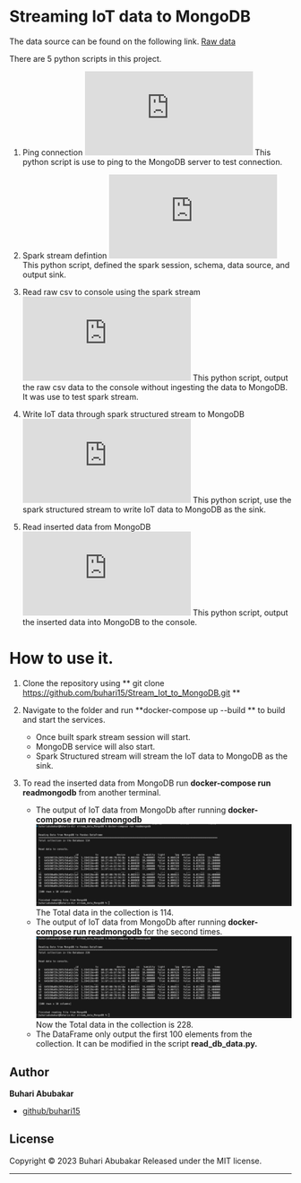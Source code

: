 # Streaming IoT data to MongoDB

The data source can be found on the following link.
[Raw data](https://www.kaggle.com/code/garystafford/iot-telemetry-demo-notebook)

There are  5 python scripts in this project.
1. Ping connection
![Ping connection](https://github.com/buhari15/Stream_Iot_to_MongoDB/blob/master/code/ping_connection.py)
This python script is use to ping to the MongoDB server to test connection.

2. Spark stream defintion
![Spark stream](https://github.com/buhari15/Stream_Iot_to_MongoDB/blob/master/code/spark_stream.py)
This python script, defined the spark session, schema, data source, and output sink.

3. Read raw csv to console using the spark stream
![Spark read csv](https://github.com/buhari15/Stream_Iot_to_MongoDB/blob/master/code/spark_read_csv.py)
This python script, output the raw csv data to the console without ingesting the data to MongoDB. It was use to test spark stream.

4. Write IoT data through spark structured stream to MongoDB
![Spark write to MongoDB](https://github.com/buhari15/Stream_Iot_to_MongoDB/blob/master/code/write_to_mongodb.py)
This python script, use the spark structured stream to write IoT data to MongoDB as the sink.

5. Read inserted data from MongoDB
![Read data from MongoDB](https://github.com/buhari15/Stream_Iot_to_MongoDB/blob/master/code/read_db_data.py)
This python script, output the inserted data into MongoDB to the console.

# How to use it.
1. Clone the repository using ** git clone https://github.com/buhari15/Stream_Iot_to_MongoDB.git **
2. Navigate to the folder and run **docker-compose up --build ** to build and start the services.
    * Once built spark stream session will start.
    * MongoDB service will also start.
    * Spark Structured stream will stream the IoT data to MongoDB as the sink.
    
3. To read the inserted data from MongoDB run **docker-compose run readmongodb** from another terminal.
    * The output of IoT data from MongoDb after running **docker-compose run readmongodb**  
      ![First output from MongoDB](https://github.com/buhari15/Stream_Iot_to_MongoDB/blob/master/Screen_shoots/Reading_first_data.png)
      The Total data in the collection is 114.
    * The output of IoT data from MongoDb after running **docker-compose run readmongodb** for the second times.
      ![First output from MongoDB](https://github.com/buhari15/Stream_Iot_to_MongoDB/blob/master/Screen_shoots/Read_second.png)
       Now the Total data in the collection is 228.
    *  The DataFrame only output the first 100 elements from the collection. It can be modified in the script **read_db_data.py.**

## Author

**Buhari Abubakar**

+ [github/buhari15](https://github.com/buhari15)

## License

Copyright © 2023 Buhari Abubakar
Released under the MIT license.

***
